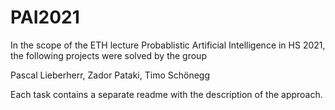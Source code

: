 # PAI2021

In the scope of the ETH lecture Probablistic Artificial Intelligence in HS 2021, the following projects were solved by the group

Pascal Lieberherr, Zador Pataki, Timo Schönegg

Each task contains a separate readme with the description of the approach.
